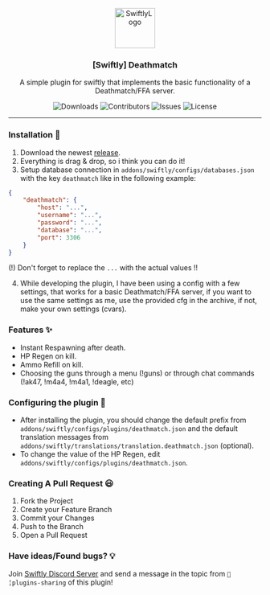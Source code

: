 <p align="center">
  <a href="https://github.com/swiftly-solution/deathmatch">
    <img src="https://cdn.swiftlycs2.net/swiftly-logo.png" alt="SwiftlyLogo" width="80" height="80">
  </a>

  <h3 align="center">[Swiftly] Deathmatch</h3>

  <p align="center">
    A simple plugin for swiftly that implements the basic functionality of a Deathmatch/FFA server.
    <br/>
  </p>
</p>

<p align="center">
  <img src="https://img.shields.io/github/downloads/swiftly-solution/deathmatch/total" alt="Downloads"> 
  <img src="https://img.shields.io/github/contributors/swiftly-solution/deathmatch?color=dark-green" alt="Contributors">
  <img src="https://img.shields.io/github/issues/swiftly-solution/deathmatch" alt="Issues">
  <img src="https://img.shields.io/github/license/swiftly-solution/deathmatch" alt="License">
</p>

---

### Installation 👀

1. Download the newest [release](https://github.com/swiftly-solution/deathmatch/releases).
2. Everything is drag & drop, so i think you can do it!
3. Setup database connection in `addons/swiftly/configs/databases.json` with the key `deathmatch` like in the following example:
```json
{
    "deathmatch": {
        "host": "...",
        "username": "...",
        "password": "...",
        "database": "...",
        "port": 3306
    }
}
```
(!) Don't forget to replace the `...` with the actual values !!

4. While developing the plugin, I have been using a config with a few settings, that works for a basic Deathmatch/FFA server, if you want to use the same settings as me, use the provided cfg in the archive, if not, make your own settings (cvars).

### Features ✨

* Instant Respawning after death.
* HP Regen on kill.
* Ammo Refill on kill.
* Choosing the guns through a menu (!guns) or through chat commands (!ak47, !m4a4, !m4a1, !deagle, etc)


### Configuring the plugin 🧐

* After installing the plugin, you should change the default prefix from ``addons/swiftly/configs/plugins/deathmatch.json`` and the default translation messages from ``addons/swiftly/translations/translation.deathmatch.json`` (optional).
* To change the value of the HP Regen, edit ``addons/swiftly/configs/plugins/deathmatch.json``.

### Creating A Pull Request 😃

1. Fork the Project
2. Create your Feature Branch
3. Commit your Changes
4. Push to the Branch
5. Open a Pull Request

### Have ideas/Found bugs? 💡
Join [Swiftly Discord Server](https://swiftlycs2.net/discord) and send a message in the topic from `📕╎plugins-sharing` of this plugin!
